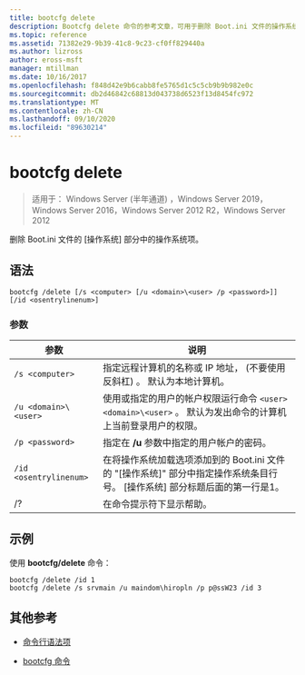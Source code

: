 ```yaml
---
title: bootcfg delete
description: Bootcfg delete 命令的参考文章，可用于删除 Boot.ini 文件的操作系统部分中的操作系统条目。
ms.topic: reference
ms.assetid: 71382e29-9b39-41c8-9c23-cf0ff829440a
ms.author: lizross
author: eross-msft
manager: mtillman
ms.date: 10/16/2017
ms.openlocfilehash: f848d42e9b6cabb8fe5765d1c5c5cb9b9b982e0c
ms.sourcegitcommit: db2d46842c68813d043738d6523f13d8454fc972
ms.translationtype: MT
ms.contentlocale: zh-CN
ms.lasthandoff: 09/10/2020
ms.locfileid: "89630214"
---
```

# <a name="bootcfg-delete"></a>bootcfg delete

> 适用于： Windows Server (半年通道) ，Windows Server 2019，Windows Server 2016，Windows Server 2012 R2，Windows Server 2012

删除 Boot.ini 文件的 [操作系统] 部分中的操作系统项。

## <a name="syntax"></a>语法

```
bootcfg /delete [/s <computer> [/u <domain>\<user> /p <password>]] [/id <osentrylinenum>]
```

### <a name="parameters"></a>参数

| 参数 | 说明 |
| --------- | ----------- |
| `/s <computer>` | 指定远程计算机的名称或 IP 地址， (不要使用反斜杠) 。 默认为本地计算机。 |
| `/u <domain>\<user>`  | 使用或指定的用户的帐户权限运行命令 `<user>` `<domain>\<user>` 。 默认为发出命令的计算机上当前登录用户的权限。 |
| `/p <password>` | 指定在 **/u** 参数中指定的用户帐户的密码。 |
| `/id <osentrylinenum>` | 在将操作系统加载选项添加到的 Boot.ini 文件的 "[操作系统]" 部分中指定操作系统条目行号。 [操作系统] 部分标题后面的第一行是1。 |
| /? | 在命令提示符下显示帮助。 |

## <a name="examples"></a>示例

使用 **bootcfg/delete** 命令：

```
bootcfg /delete /id 1
bootcfg /delete /s srvmain /u maindom\hiropln /p p@ssW23 /id 3
```

## <a name="additional-references"></a>其他参考

- [命令行语法项](command-line-syntax-key.md)

- [bootcfg 命令](bootcfg.md)
